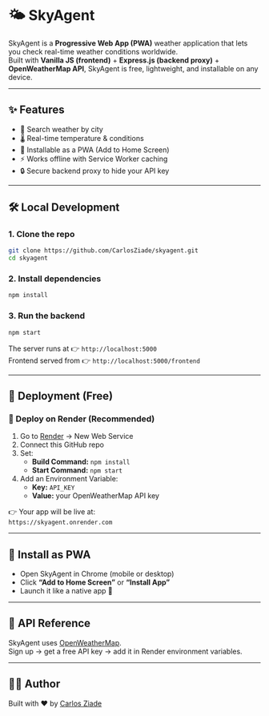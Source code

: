 # 🌤️ SkyAgent

SkyAgent is a **Progressive Web App (PWA)** weather application that lets you check real-time weather conditions worldwide.  
Built with **Vanilla JS (frontend)** + **Express.js (backend proxy)** + **OpenWeatherMap API**, SkyAgent is free, lightweight, and installable on any device.  

---

## ✨ Features
- 🔎 Search weather by city  
- 🌡️ Real-time temperature & conditions  
- 📱 Installable as a PWA (Add to Home Screen)  
- ⚡ Works offline with Service Worker caching  
- 🔒 Secure backend proxy to hide your API key  

---

## 🛠️ Local Development

### 1. Clone the repo
```bash
git clone https://github.com/CarlosZiade/skyagent.git
cd skyagent
```

### 2. Install dependencies
```bash
npm install
```

### 3. Run the backend
```bash
npm start
```

The server runs at 👉 `http://localhost:5000`  
Frontend served from 👉 `http://localhost:5000/frontend`

---

## 🚀 Deployment (Free)

### 🔸 Deploy on Render (Recommended)
1. Go to [Render](https://render.com) → New Web Service  
2. Connect this GitHub repo  
3. Set:
   - **Build Command:** `npm install`
   - **Start Command:** `npm start`
4. Add an Environment Variable:
   - **Key:** `API_KEY`  
   - **Value:** your OpenWeatherMap API key  

👉 Your app will be live at:  
`https://skyagent.onrender.com`

---

## 📱 Install as PWA
- Open SkyAgent in Chrome (mobile or desktop)  
- Click **“Add to Home Screen”** or **“Install App”**  
- Launch it like a native app 🎉  

---

## 🔑 API Reference
SkyAgent uses [OpenWeatherMap](https://openweathermap.org/api).  
Sign up → get a free API key → add it in Render environment variables.  

---

## 👨‍💻 Author
Built with ❤️ by [Carlos Ziade](https://github.com/CarlosZiade)

